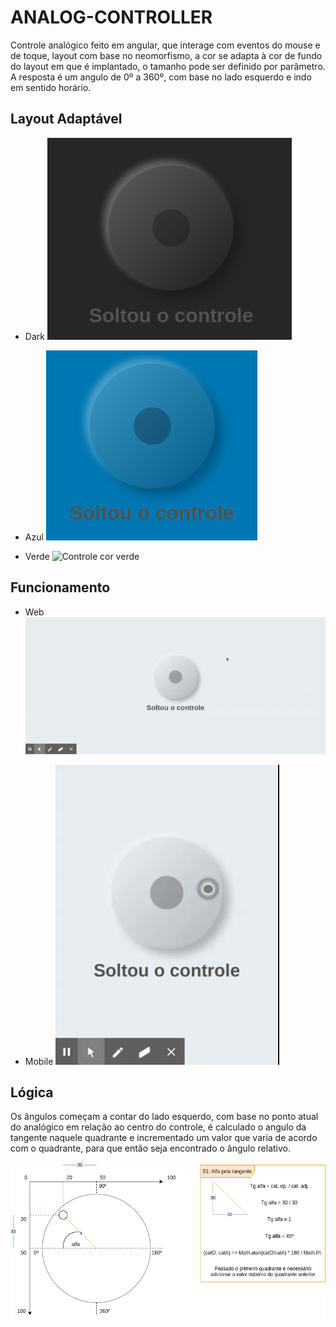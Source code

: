 # ANALOG-CONTROLLER

Controle analógico feito em angular, que interage com eventos do mouse e de toque, layout com base no neomorfismo, a cor se adapta à cor de fundo do layout em que é implantado, o tamanho pode ser definido por parâmetro. A resposta é um angulo de 0º a 360º, com base no lado esquerdo e indo em sentido horário.

## Layout Adaptável

- Dark
![Controle cor preta](./src/assets/imgs/controller1.png)

- Azul
![Controle cor azul](./src/assets/imgs/controller2.png)

- Verde
![Controle cor verde](./src/assets/imgs/controllerw.png)

## Funcionamento

- Web
![Controle sendo utilizado com o mouse](./src/assets/imgs/exempleWeb.gif)

- Mobile
![Controle sendo utilizado com o mouse](./src/assets/imgs/exempleMobile.gif)

## Lógica

Os ângulos começam a contar do lado esquerdo, com base no ponto atual do analógico em relação ao centro do controle, é calculado o angulo da tangente naquele quadrante e incrementado um valor que varia de acordo com o quadrante, para que então seja encontrado o ângulo relativo.

![Cálculo](./src/assets/imgs/logic.png)